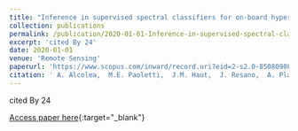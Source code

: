 ```yaml
---
title: "Inference in supervised spectral classifiers for on-board hyperspectral imaging: An overview"
collection: publications
permalink: /publication/2020-01-01-Inference-in-supervised-spectral-classifiers-for-on-board-hyperspectral-imaging-An-overview
excerpt: 'cited By 24'
date: 2020-01-01
venue: 'Remote Sensing'
paperurl: 'https://www.scopus.com/inward/record.uri?eid=2-s2.0-85080908247&doi=10.3390%2frs12030534&partnerID=40&md5=7f73ed7a64c21a794c6f767e9eed0ea9'
citation: ' A. Alcolea,  M.E. Paoletti,  J.M. Haut,  J. Resano,  A. Plaza, &quot;Inference in supervised spectral classifiers for on-board hyperspectral imaging: An overview.&quot; Remote Sensing, 2020.'
---
```

cited By 24

[Access paper here](https://www.scopus.com/inward/record.uri?eid=2-s2.0-85080908247&doi=10.3390%2frs12030534&partnerID=40&md5=7f73ed7a64c21a794c6f767e9eed0ea9){:target="_blank"}
